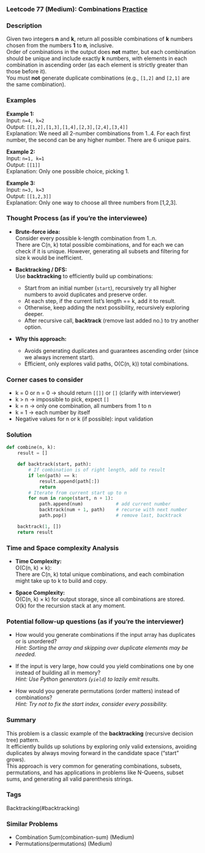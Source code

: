 ### Leetcode 77 (Medium): Combinations [Practice](https://leetcode.com/problems/combinations)

### Description  
Given two integers **n** and **k**, return all possible combinations of **k** numbers chosen from the numbers **1** to **n**, inclusive.  
Order of combinations in the output does **not** matter, but each combination should be unique and include exactly **k** numbers, with elements in each combination in ascending order (as each element is strictly greater than those before it).  
You must **not** generate duplicate combinations (e.g., `[1,2]` and `[2,1]` are the same combination).

### Examples  

**Example 1:**  
Input: `n=4, k=2`  
Output: `[[1,2],[1,3],[1,4],[2,3],[2,4],[3,4]]`  
Explanation: We need all 2-number combinations from 1..4. For each first number, the second can be any higher number. There are 6 unique pairs.

**Example 2:**  
Input: `n=1, k=1`  
Output: `[[1]]`  
Explanation: Only one possible choice, picking 1.

**Example 3:**  
Input: `n=3, k=3`  
Output: `[[1,2,3]]`  
Explanation: Only one way to choose all three numbers from [1,2,3].

### Thought Process (as if you’re the interviewee)  
- **Brute-force idea:**  
  Consider every possible k-length combination from 1..n.  
  There are C(n, k) total possible combinations, and for each we can check if it is unique. However, generating all subsets and filtering for size k would be inefficient.

- **Backtracking / DFS:**  
  Use **backtracking** to efficiently build up combinations:  
  - Start from an initial number (`start`), recursively try all higher numbers to avoid duplicates and preserve order.  
  - At each step, if the current list’s length == k, add it to result.  
  - Otherwise, keep adding the next possibility, recursively exploring deeper.
  - After recursive call, **backtrack** (remove last added no.) to try another option.

- **Why this approach:**  
  - Avoids generating duplicates and guarantees ascending order (since we always increment start).
  - Efficient, only explores valid paths, O(C(n, k)) total combinations.

### Corner cases to consider  
- k = 0 or n = 0 → should return `[[]]` or `[]` (clarify with interviewer)  
- k > n → impossible to pick, expect `[]`  
- k = n → only one combination, all numbers from 1 to n  
- k = 1 → each number by itself  
- Negative values for n or k (if possible): input validation

### Solution

```python
def combine(n, k):
    result = []

    def backtrack(start, path):
        # If combination is of right length, add to result
        if len(path) == k:
            result.append(path[:])
            return
        # Iterate from current start up to n
        for num in range(start, n + 1):
            path.append(num)            # add current number
            backtrack(num + 1, path)    # recurse with next number
            path.pop()                  # remove last, backtrack

    backtrack(1, [])
    return result
```

### Time and Space complexity Analysis  

- **Time Complexity:**  
  O(C(n, k) × k):  
  There are C(n, k) total unique combinations, and each combination might take up to k to build and copy.

- **Space Complexity:**  
  O(C(n, k) × k) for output storage, since all combinations are stored.  
  O(k) for the recursion stack at any moment.

### Potential follow-up questions (as if you’re the interviewer)  

- How would you generate combinations if the input array has duplicates or is unordered?  
  *Hint: Sorting the array and skipping over duplicate elements may be needed.*

- If the input is very large, how could you yield combinations one by one instead of building all in memory?  
  *Hint: Use Python generators (`yield`) to lazily emit results.*

- How would you generate permutations (order matters) instead of combinations?  
  *Hint: Try not to fix the start index, consider every possibility.*

### Summary
This problem is a classic example of the **backtracking** (recursive decision tree) pattern.  
It efficiently builds up solutions by exploring only valid extensions, avoiding duplicates by always moving forward in the candidate space (“start” grows).  
This approach is very common for generating combinations, subsets, permutations, and has applications in problems like N-Queens, subset sums, and generating all valid parenthesis strings.

### Tags
Backtracking(#backtracking)

### Similar Problems
- Combination Sum(combination-sum) (Medium)
- Permutations(permutations) (Medium)
